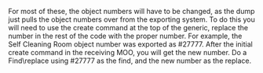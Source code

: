 For most of these, the object numbers will have to be changed, as the dump just pulls the object numbers over from the exporting system.
To do this you will need to use the create command at the top of the generic, replace the number in the rest of the code with the proper number.
For example, the Self Cleaning Room object number was exported as #27777.  After the initial create command in the receiving MOO, you will get the new number.
Do a Find\replace using #27777 as the find, and the new number as the replace.
